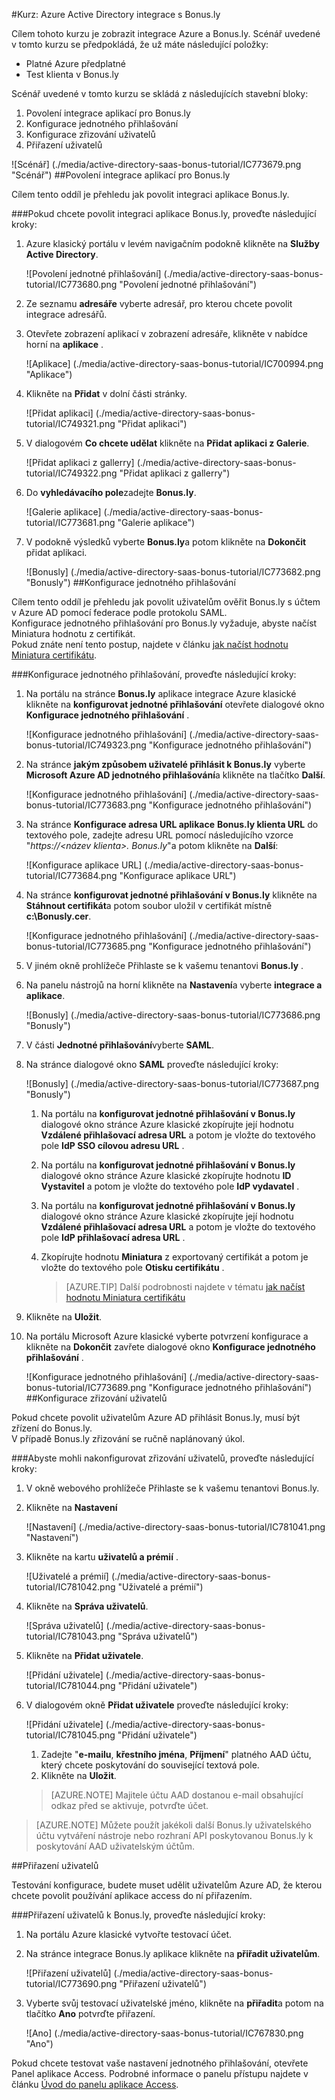 <properties 
    pageTitle="Kurz: Azure Active Directory integrace s Bonus.ly | Microsoft Azure" 
    description="Naučte se používat Bonus.ly s Azure Active Directory povolit jednotné přihlašování, automatické vytváření a další!" 
    services="active-directory" 
    authors="jeevansd"  
    documentationCenter="na" 
    manager="femila"/>
<tags 
    ms.service="active-directory" 
    ms.devlang="na" 
    ms.topic="article" 
    ms.tgt_pltfrm="na" 
    ms.workload="identity" 
    ms.date="09/29/2016" 
    ms.author="jeedes" />

#<a name="tutorial-azure-active-directory-integration-with-bonusly"></a>Kurz: Azure Active Directory integrace s Bonus.ly

Cílem tohoto kurzu je zobrazit integrace Azure a Bonus.ly. Scénář uvedené v tomto kurzu se předpokládá, že už máte následující položky:

-   Platné Azure předplatné
-   Test klienta v Bonus.ly

Scénář uvedené v tomto kurzu se skládá z následujících stavební bloky:

1.  Povolení integrace aplikací pro Bonus.ly
2.  Konfigurace jednotného přihlašování
3.  Konfigurace zřizování uživatelů
4.  Přiřazení uživatelů

![Scénář] (./media/active-directory-saas-bonus-tutorial/IC773679.png "Scénář")
##<a name="enabling-the-application-integration-for-bonusly"></a>Povolení integrace aplikací pro Bonus.ly

Cílem tento oddíl je přehledu jak povolit integraci aplikace Bonus.ly.

###<a name="to-enable-the-application-integration-for-bonusly-perform-the-following-steps"></a>Pokud chcete povolit integraci aplikace Bonus.ly, proveďte následující kroky:

1.  Azure klasický portálu v levém navigačním podokně klikněte na **Služby Active Directory**.

    ![Povolení jednotné přihlašování] (./media/active-directory-saas-bonus-tutorial/IC773680.png "Povolení jednotné přihlašování")

2.  Ze seznamu **adresáře** vyberte adresář, pro kterou chcete povolit integrace adresářů.

3.  Otevřete zobrazení aplikací v zobrazení adresáře, klikněte v nabídce horní na **aplikace** .

    ![Aplikace] (./media/active-directory-saas-bonus-tutorial/IC700994.png "Aplikace")

4.  Klikněte na **Přidat** v dolní části stránky.

    ![Přidat aplikaci] (./media/active-directory-saas-bonus-tutorial/IC749321.png "Přidat aplikaci")

5.  V dialogovém **Co chcete udělat** klikněte na **Přidat aplikaci z Galerie**.

    ![Přidat aplikaci z gallerry] (./media/active-directory-saas-bonus-tutorial/IC749322.png "Přidat aplikaci z gallerry")

6.  Do **vyhledávacího pole**zadejte **Bonus.ly**.

    ![Galerie aplikace] (./media/active-directory-saas-bonus-tutorial/IC773681.png "Galerie aplikace")

7.  V podokně výsledků vyberte **Bonus.ly**a potom klikněte na **Dokončit** přidat aplikaci.

    ![Bonusly] (./media/active-directory-saas-bonus-tutorial/IC773682.png "Bonusly")
##<a name="configuring-single-sign-on"></a>Konfigurace jednotného přihlašování

Cílem tento oddíl je přehledu jak povolit uživatelům ověřit Bonus.ly s účtem v Azure AD pomocí federace podle protokolu SAML.  
Konfigurace jednotného přihlašování pro Bonus.ly vyžaduje, abyste načíst Miniatura hodnotu z certifikát.  
Pokud znáte není tento postup, najdete v článku [jak načíst hodnotu Miniatura certifikátu](http://youtu.be/YKQF266SAxI).

###<a name="to-configure-single-sign-on-perform-the-following-steps"></a>Konfigurace jednotného přihlašování, proveďte následující kroky:

1.  Na portálu na stránce **Bonus.ly** aplikace integrace Azure klasické klikněte na **konfigurovat jednotné přihlašování** otevřete dialogové okno **Konfigurace jednotného přihlašování** .

    ![Konfigurace jednotného přihlašování] (./media/active-directory-saas-bonus-tutorial/IC749323.png "Konfigurace jednotného přihlašování")

2.  Na stránce **jakým způsobem uživatelé přihlásit k Bonus.ly** vyberte **Microsoft Azure AD jednotného přihlašování**a klikněte na tlačítko **Další**.

    ![Konfigurace jednotného přihlašování] (./media/active-directory-saas-bonus-tutorial/IC773683.png "Konfigurace jednotného přihlašování")

3.  Na stránce **Konfigurace adresa URL aplikace** **Bonus.ly klienta URL** do textového pole, zadejte adresu URL pomocí následujícího vzorce "*https://\<název klienta\>. Bonus.ly*"a potom klikněte na **Další**: 

    ![Konfigurace aplikace URL] (./media/active-directory-saas-bonus-tutorial/IC773684.png "Konfigurace aplikace URL")

4.  Na stránce **konfigurovat jednotné přihlašování v Bonus.ly** klikněte na **Stáhnout certifikát**a potom soubor uložil v certifikát místně **c:\\Bonusly.cer**.

    ![Konfigurace jednotného přihlašování] (./media/active-directory-saas-bonus-tutorial/IC773685.png "Konfigurace jednotného přihlašování")

5.  V jiném okně prohlížeče Přihlaste se k vašemu tenantovi **Bonus.ly** .

6.  Na panelu nástrojů na horní klikněte na **Nastavení**a vyberte **integrace a aplikace**.

    ![Bonusly] (./media/active-directory-saas-bonus-tutorial/IC773686.png "Bonusly")

7.  V části **Jednotné přihlašování**vyberte **SAML**.

8.  Na stránce dialogové okno **SAML** proveďte následující kroky:

    ![Bonusly] (./media/active-directory-saas-bonus-tutorial/IC773687.png "Bonusly")

    1.  Na portálu na **konfigurovat jednotné přihlašování v Bonus.ly** dialogové okno stránce Azure klasické zkopírujte její hodnotu **Vzdálené přihlašovací adresa URL** a potom je vložte do textového pole **IdP SSO cílovou adresu URL** .
    2.  Na portálu na **konfigurovat jednotné přihlašování v Bonus.ly** dialogové okno stránce Azure klasické zkopírujte hodnotu **ID Vystavitel** a potom je vložte do textového pole **IdP vydavatel** .
    3.  Na portálu na **konfigurovat jednotné přihlašování v Bonus.ly** dialogové okno stránce Azure klasické zkopírujte její hodnotu **Vzdálené přihlašovací adresa URL** a potom je vložte do textového pole **IdP přihlašovací adresa URL** .
    4.  Zkopírujte hodnotu **Miniatura** z exportovaný certifikát a potom je vložte do textového pole **Otisku certifikátu** .

        >[AZURE.TIP] Další podrobnosti najdete v tématu [jak načíst hodnotu Miniatura certifikátu](http://youtu.be/YKQF266SAxI)

9.  Klikněte na **Uložit**.

10. Na portálu Microsoft Azure klasické vyberte potvrzení konfigurace a klikněte na **Dokončit** zavřete dialogové okno **Konfigurace jednotného přihlašování** .

    ![Konfigurace jednotného přihlašování] (./media/active-directory-saas-bonus-tutorial/IC773689.png "Konfigurace jednotného přihlašování")
##<a name="configuring-user-provisioning"></a>Konfigurace zřizování uživatelů

Pokud chcete povolit uživatelům Azure AD přihlásit Bonus.ly, musí být zřízení do Bonus.ly.  
V případě Bonus.ly zřizování se ručně naplánovaný úkol.

###<a name="to-configure-user-provisioning-perform-the-following-steps"></a>Abyste mohli nakonfigurovat zřizování uživatelů, proveďte následující kroky:

1.  V okně webového prohlížeče Přihlaste se k vašemu tenantovi Bonus.ly.

2.  Klikněte na **Nastavení**

    ![Nastavení] (./media/active-directory-saas-bonus-tutorial/IC781041.png "Nastavení")

3.  Klikněte na kartu **uživatelů a prémií** .

    ![Uživatelé a prémií] (./media/active-directory-saas-bonus-tutorial/IC781042.png "Uživatelé a prémií")

4.  Klikněte na **Správa uživatelů**.

    ![Správa uživatelů] (./media/active-directory-saas-bonus-tutorial/IC781043.png "Správa uživatelů")

5.  Klikněte na **Přidat uživatele**.

    ![Přidání uživatele] (./media/active-directory-saas-bonus-tutorial/IC781044.png "Přidání uživatele")

6.  V dialogovém okně **Přidat uživatele** proveďte následující kroky:

    ![Přidání uživatele] (./media/active-directory-saas-bonus-tutorial/IC781045.png "Přidání uživatele")

    1.  Zadejte "**e-mailu**, **křestního jména**, **Příjmení**" platného AAD účtu, který chcete poskytování do související textová pole.
    2.  Klikněte na **Uložit**.

    >[AZURE.NOTE] Majitele účtu AAD dostanou e-mail obsahující odkaz před se aktivuje, potvrďte účet.

>[AZURE.NOTE] Můžete použít jakékoli další Bonus.ly uživatelského účtu vytváření nástroje nebo rozhraní API poskytovanou Bonus.ly k poskytování AAD uživatelským účtům.

##<a name="assigning-users"></a>Přiřazení uživatelů

Testování konfigurace, budete muset udělit uživatelům Azure AD, že kterou chcete povolit používání aplikace access do ní přiřazením.

###<a name="to-assign-users-to-bonusly-perform-the-following-steps"></a>Přiřazení uživatelů k Bonus.ly, proveďte následující kroky:

1.  Na portálu Azure klasické vytvořte testovací účet.

2.  Na stránce integrace Bonus.ly aplikace klikněte na **přiřadit uživatelům**.

    ![Přiřazení uživatelů] (./media/active-directory-saas-bonus-tutorial/IC773690.png "Přiřazení uživatelů")

3.  Vyberte svůj testovací uživatelské jméno, klikněte na **přiřadit**a potom na tlačítko **Ano** potvrďte přiřazení.

    ![Ano] (./media/active-directory-saas-bonus-tutorial/IC767830.png "Ano")

Pokud chcete testovat vaše nastavení jednotného přihlašování, otevřete Panel aplikace Access. Podrobné informace o panelu přístupu najdete v článku [Úvod do panelu aplikace Access](active-directory-saas-access-panel-introduction.md).
